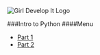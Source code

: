 ![Girl Develop It Logo](../images/gdi_logo_badge.png)

###Intro to Python
####Menu
* [Part 1](?part=part1)
* [Part 2](?part=part2)
